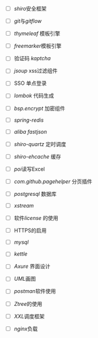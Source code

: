 - [ ] *shiro*安全框架

- [ ] *git*与*gitflow*

- [ ] *thymeleaf* 模板引擎

- [ ] *freemarker*模板引擎

- [ ] 验证码 *kaptcha*

- [ ] *jsoup* xss过滤组件

- [ ] SSO 单点登录

- [ ] *lombok* 代码生成

- [ ] *bsp.encrypt* 加密组件

- [ ] *spring-redis*

- [ ] *aliba fastjson*

- [ ] *shiro-quartz* 定时调度

- [ ] *shiro-ehcache* 缓存

- [ ] *poi*读写Excel

- [ ] *com.github.pagehelper* 分页插件

- [ ] *postgresql* 数据库

- [ ] *xstream* 

- [ ] 软件*license* 的使用 

- [ ] HTTPS的启用

- [ ] *mysql*

- [ ] *kettle*

- [ ] *Axure* 界面设计

- [ ] *UML*画图

- [ ] *postman*软件使用

- [ ] *Ztree*的使用

- [ ] *XXL*调度框架

- [ ] *nginx*负载

  



​	